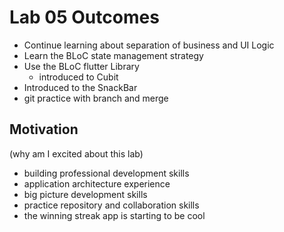 # Lab 05 Outcomes

- Continue learning about separation of business and UI Logic
- Learn the BLoC state management strategy
- Use the BLoC flutter Library
  - introduced to Cubit
- Introduced to the SnackBar
- git practice with branch and merge


## Motivation

(why am I excited about this lab)
- building professional development skills
- application architecture experience
- big picture development skills
- practice repository and collaboration skills
- the winning streak app is starting to be cool
